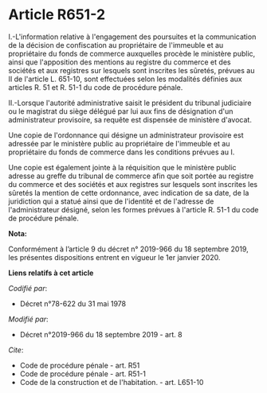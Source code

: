 # Article R651-2

I.-L'information relative à l'engagement des poursuites et la communication de la décision de confiscation au propriétaire de
l'immeuble et au propriétaire du fonds de commerce auxquelles procède le ministère public, ainsi que l'apposition des
mentions au registre du commerce et des sociétés et aux registres sur lesquels sont inscrites les sûretés, prévues au II de
l'article L. 651-10, sont effectuées selon les modalités définies aux articles R. 51 et R. 51-1 du code de procédure pénale.

II.-Lorsque l'autorité administrative saisit le président du tribunal judiciaire ou le magistrat du siège délégué par lui aux
fins de désignation d'un administrateur provisoire, sa requête est dispensée de ministère d'avocat.

Une copie de l'ordonnance qui désigne un administrateur provisoire est adressée par le ministère public au propriétaire de
l'immeuble et au propriétaire du fonds de commerce dans les conditions prévues au I.

Une copie est également jointe à la réquisition que le ministère public adresse au greffe du tribunal de commerce afin que
soit portée au registre du commerce et des sociétés et aux registres sur lesquels sont inscrites les sûretés la mention de
cette ordonnance, avec indication de sa date, de la juridiction qui a statué ainsi que de l'identité et de l'adresse de
l'administrateur désigné, selon les formes prévues à l'article R. 51-1 du code de procédure pénale.

**Nota:**

Conformément à l’article 9 du décret n° 2019-966 du 18 septembre 2019, les présentes dispositions entrent en vigueur le 1er
janvier 2020.

**Liens relatifs à cet article**

_Codifié par_:

  - Décret n°78-622 du 31 mai 1978

_Modifié par_:

  - Décret n°2019-966 du 18 septembre 2019 - art. 8

_Cite_:

  - Code de procédure pénale - art. R51
  - Code de procédure pénale - art. R51-1
  - Code de la construction et de l'habitation. - art. L651-10
